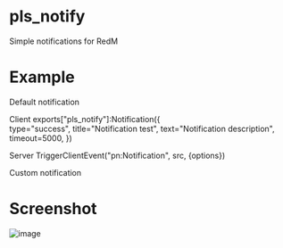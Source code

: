 # pls_notify

Simple notifications for RedM

# Example

Default notification

Client
exports["pls_notify"]:Notification({  
        type="success", 
        title="Notification test",
        text="Notification description", 
        timeout=5000,
}) 

Server
TriggerClientEvent("pn:Notification", src, {options})


Custom notification



# Screenshot

![image](https://user-images.githubusercontent.com/107623238/188313328-9cc1836d-c92c-4f1e-8023-aa5d033e769c.png)
